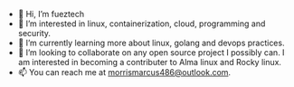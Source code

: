 - 👋 Hi, I’m fueztech
- 👀 I’m interested in linux, containerization, cloud, programming and security.
- 🌱 I’m currently learning more about linux, golang and devops practices.
- 💞️ I’m looking to collaborate on any open source project I possibly can. I am interested in becoming a contributer to Alma linux and Rocky linux.
- 📫 You can reach me at morrismarcus486@outlook.com.

<!---
fueztech/fueztech is a ✨ special ✨ repository because its `README.md` (this file) appears on your GitHub profile.
You can click the Preview link to take a look at your changes.
--->
